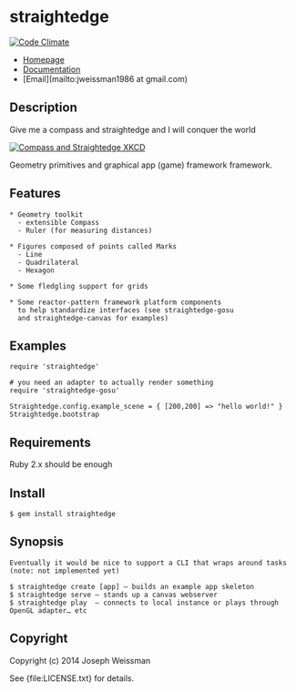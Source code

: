 # straightedge

[![Code Climate](https://codeclimate.com/github/jweissman/straightedge/badges/gpa.svg)](https://codeclimate.com/github/jweissman/straightedge)

* [Homepage](https://rubygems.org/gems/straightedge)
* [Documentation](http://rubydoc.info/gems/straightedge/frames)
* [Email](mailto:jweissman1986 at gmail.com)

## Description

  Give me a compass and straightedge and I will conquer the world

  [![Compass and Straightedge XKCD](http://imgs.xkcd.com/comics/compass_and_straightedge.png)](http://xkcd.com/866/) 

  Geometry primitives and graphical app (game) framework framework.

## Features

    * Geometry toolkit 
      - extensible Compass
      - Ruler (for measuring distances)

    * Figures composed of points called Marks
      - Line
      - Quadrilateral
      - Hexagon

    * Some fledgling support for grids

    * Some reactor-pattern framework platform components
      to help standardize interfaces (see straightedge-gosu
      and straightedge-canvas for examples)

## Examples

    require 'straightedge'

    # you need an adapter to actually render something
    require 'straightedge-gosu'

    Straightedge.config.example_scene = { [200,200] => "hello world!" } 
    Straightedge.bootstrap

## Requirements

   Ruby 2.x should be enough

## Install

    $ gem install straightedge

## Synopsis

    Eventually it would be nice to support a CLI that wraps around tasks (note: not implemented yet)
    
    $ straightedge create [app] — builds an example app skeleton
    $ straightedge serve — stands up a canvas webserver
    $ straightedge play  — connects to local instance or plays through OpenGL adapter… etc

## Copyright

Copyright (c) 2014 Joseph Weissman

See {file:LICENSE.txt} for details.
